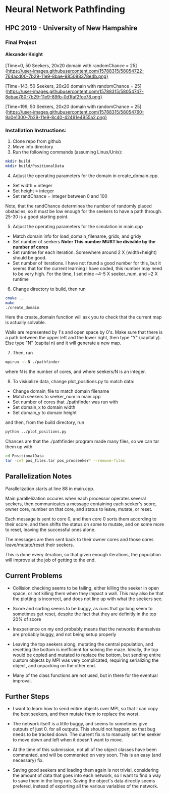 # Neural Network Pathfinding
## HPC 2019 - University of New Hampshire
### Final Project
#### Alexander Knight

[Time=0, 50 Seekers, 20x20 domain with randomChance = 25]{https://user-images.githubusercontent.com/15788315/58054722-764acd00-7b29-11e9-8bae-985088378e4b.png}

[Time=143, 50 Seekers, 20x20 domain with randomChance = 25]{https://user-images.githubusercontent.com/15788315/58054747-8ebae780-7b29-11e9-89fb-0d1faf2fce78.png}

[Time=199, 50 Seekers, 20x20 domain with randomChance = 25]{https://user-images.githubusercontent.com/15788315/58054760-9a0e1300-7b29-11e9-8c40-42491e4955a2.png}

### Installation Instructions:

1) Clone repo from github
2) Move into directory
3) Run the following commands (assuming Linux/Unix):

```bash
mkdir build
mkdir build/PositionalData
```

4) Adjust the operating parameters for the domain in create_domain.cpp.
- Set width = integer
- Set height = integer
- Set randChance = integer between 0 and 100

Note, that the randChance determines the number of randomly placed obstacles, so it must be low enough for the seekers to have a path through. 25-30 is a good starting point.

5) Adjust the operating parameters for the simulation in main.cpp
- Match domain info for load_domain_filename, gridx, and gridy
- Set number of seekers **Note: This number MUST be divisible by the number of cores**
- Set runtime for each iteration. Somewhere around 2 X (width+height) should be good.
- Set number of iterations. I have not found a good number for this, but it seems that for the 
	current learning I have coded, this number may need to be very high.
	For the time, I set mine ~4-5 X seeker_num, and ~2 X runtime

6) Change directory to build, then run

```bash
cmake ..
make
./create_domain
```

Here the create_domain function will ask you to check that the current map is actually solvable. 

Walls are represented by 1's and open space by 0's. Make sure that there is a path between the upper left and the lower right, then type "Y" (capital y). Else type "N" (capital n) and it will generate a new map.


7) Then, run

```bash
mpirun -n N ./pathfinder
```

where N is the number of cores, and where seekers/N is an integer.

8) To visiualize data, change plot_positions.py to match data:

- Change domain_file to match domain filename
- Match seekers to seeker_num in main.cpp
- Set number of cores that ./pathfinder was run with
- Set domain_x to domain width
- Set domain_y to domain height

and then, from the build directory, run

```bash
python ../plot_positions.py
```

Chances are that the ./pathfinder program made many files, so we can tar them up with

```bash
cd PositionalData
tar -cvf pos_files.tar pos_procseeker* --remove-files
```

## Parallelization Notes

Parallelization starts at line 88 in main.cpp.

Main parallelization occures when each processor operates several seekers, then communicates a message containing each seeker's score, owner core, number on that core, and status to leave, mutate, or reset.

Each message is sent to core 0, and then core 0 sorts them according to their score, and then shifts the status on some to mutate, and on some more to reset, leaving the successful ones alone.

The messages are then sent back to their owner cores and those cores leave/mutate/reset their seekers.

This is done every iteration, so that given enough iterations, the population will improve at the job of getting to the end.

## Current Problems

- Collision checking seems to be failing, either killing the seeker in open space, or not killing them when they impact a wall.
	This may also be that the plotting is incorrect, and does not line up with what the seekers see.

- Score and sorting seems to be buggy, as runs that go long seem to sometimes get reset, despite the fact that they are definitly in the top 20% of score

- Inexperience on my end probably means that the networks themselves are probably buggy, and not being setup properly

- Leaving the top seekers along, mutating the central population, and resetting the bottom is inefficient for solving the maze. Ideally, the top would be copied and mutated to replace the bottom, but sending entire custom objects by MPI was very complicated, requiring serializing the object, and unpacking on the other end.

- Many of the class functions are not used, but in there for the eventual improval.

 
## Further Steps

- I want to learn how to send entire objects over MPI, so that I can copy the best seekers, and then mutate them to replace the worst.

- The network itself is a little buggy, and seems to sometimes give outputs of just 0. for all outputs. This should not happen, so that bug needs to be tracked down. The current fix is to manually set the seeker to move down and left when it doesn't want to move. 

- At the time of this submission, not all of the object classes have been commented, and will be commented on very soon. This is an easy (and necessary) fix.

- Saving good seekers and loading them again is not trivial, considering the amount of data that goes into each network, so I want to find a way to save them in the long run. Saving the object's data directly seems prefered, instead of exporting all the various variables of the network.

